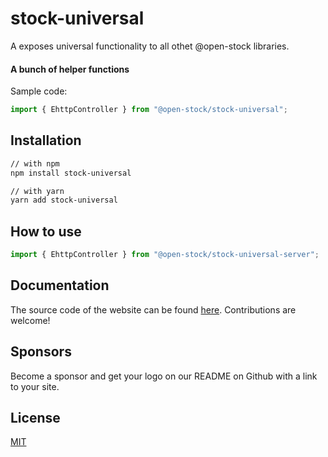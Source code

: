 # stock-universal

A exposes universal functionality to all othet @open-stock libraries.

#### A bunch of helper functions

Sample code:

```ts
import { EhttpController } from "@open-stock/stock-universal";
```

## Installation

```bash
// with npm
npm install stock-universal

// with yarn
yarn add stock-universal
```

## How to use

```ts
import { EhttpController } from "@open-stock/stock-universal-server";
```

## Documentation

The source code of the website can be found [here](https://github.com/BrianPollar/@open-stock/stock-universal-server). Contributions are welcome!

## Sponsors

Become a sponsor and get your logo on our README on Github with a link to your site.

## License

[MIT](LICENSE)
